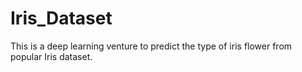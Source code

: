 # Iris_Dataset

This is a deep learning venture to predict the type of iris flower from popular Iris dataset.
